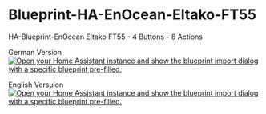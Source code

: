 # Blueprint-HA-EnOcean-Eltako-FT55
HA-Blueprint-EnOcean Eltako FT55 - 4 Buttons - 8 Actions

German Version
[![Open your Home Assistant instance and show the blueprint import dialog with a specific blueprint pre-filled.](https://my.home-assistant.io/badges/blueprint_import.svg)](https://my.home-assistant.io/redirect/blueprint_import/?blueprint_url=https%3A%2F%2Fgithub.com%2FSmartHomeForDummies%2FBlueprint-HA-EnOcean-Eltako-FT55%2Fblob%2Fmain%2FHA_Blueprint_EnOcean_Eltako_FT55_DE.yaml)


English Versuion
[![Open your Home Assistant instance and show the blueprint import dialog with a specific blueprint pre-filled.](https://my.home-assistant.io/badges/blueprint_import.svg)](https://my.home-assistant.io/redirect/blueprint_import/?blueprint_url=https%3A%2F%2Fgithub.com%2FSmartHomeForDummies%2FBlueprint-HA-EnOcean-Eltako-FT55%2Fblob%2Fmain%2FHA_Blueprint_EnOcean_Eltako_FT55_EN.yaml)


